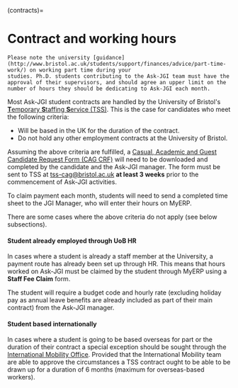 (contracts)=
# Contract and working hours

```{important}
Please note the university [guidance](http://www.bristol.ac.uk/students/support/finances/advice/part-time-work/) on working part time during your
studies. Ph.D. students contributing to the Ask-JGI team must have the
approval of their supervisors, and should agree an upper limit on the
number of hours they should be dedicating to Ask-JGI each month.
```

Most Ask-JGI student contracts are handled by the University of
Bristol's [**T**emporary **S**taffing **S**ervice
(TSS)](https://www.bristol.ac.uk/temporary-staffing/). 
This is the case for candidates who meet the following criteria:
- Will be based in the UK for the duration of the contract.
- Do not hold any other employment contracts at the University of
  Bristol.
  
Assuming the above criteria are fulfilled, a [Casual,
Academic and Guest Candidate Request Form (CAG CRF)](https://www.bristol.ac.uk/temporary-staffing/cag/forms-and-guidance/) will need to be
downloaded and completed by the candidate and the Ask-JGI manager. The form must
be sent to TSS at tss-cag@bristol.ac.uk **at least 3 weeks** prior to
the commencement of Ask-JGI activities.

To claim payment each month, students will need to send a completed
time sheet to the JGI Manager, who will enter their hours on MyERP.

There are some cases where the above criteria do not apply (see below subsections).

#### Student already employed through UoB HR

In cases where a student is already a staff member at the University,
a payment route has already been set up through HR. This means that
hours worked on Ask-JGI must be claimed by the student through MyERP
using a **Staff Fee Claim** form.

The student will require a budget code and hourly rate (excluding
holiday pay as annual leave benefits are already included as part of
their main contract) from the Ask-JGI manager.

#### Student based internationally

In cases where a student is going to be based overseas for part or the
duration of their contract a special exception should be sought
through the [International Mobility
Office](http://www.bristol.ac.uk/hr/policies/international-mobility/). 
Provided that the International Mobility team are able to approve the
circumstances a TSS contract ought to be able to be drawn up for a
duration of 6 months (maximum for overseas-based workers).
